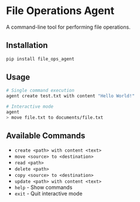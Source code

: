 # File Operations Agent

A command-line tool for performing file operations.

## Installation
```bash
pip install file_ops_agent
```

## Usage
```bash
# Single command execution
agent create test.txt with content "Hello World!"

# Interactive mode
agent
> move file.txt to documents/file.txt
```

## Available Commands
- `create <path> with content <text>`
- `move <source> to <destination>`
- `read <path>`
- `delete <path>`
- `copy <source> to <destination>`
- `update <path> with content <text>`
- `help` - Show commands
- `exit` - Quit interactive mode